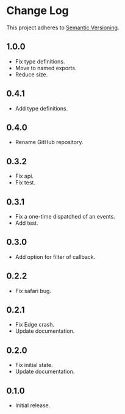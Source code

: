 # Change Log
This project adheres to [Semantic Versioning](http://semver.org/).

## 1.0.0
* Fix type definitions.
* Move to named exports.
* Reduce size.

## 0.4.1
* Add type definitions.

## 0.4.0
* Rename GitHub repository.

## 0.3.2
* Fix api.
* Fix test.

## 0.3.1
* Fix a one-time dispatched of an events.
* Add test.

## 0.3.0
* Add option for filter of callback.

## 0.2.2
* Fix safari bug.

## 0.2.1
* Fix Edge crash.
* Update documentation.

## 0.2.0
* Fix initial state.
* Update documentation.

## 0.1.0
* Initial release.
